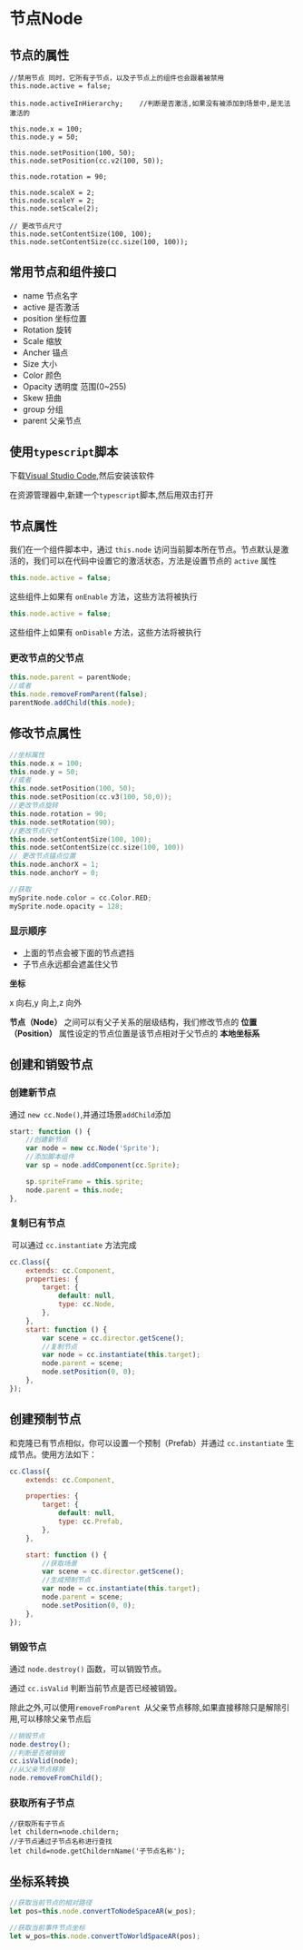 # 节点Node

## 节点的属性

```tsx
//禁用节点 同时，它所有子节点，以及子节点上的组件也会跟着被禁用
this.node.active = false;

this.node.activeInHierarchy;	//判断是否激活,如果没有被添加到场景中,是无法激活的

this.node.x = 100;
this.node.y = 50;

this.node.setPosition(100, 50);
this.node.setPosition(cc.v2(100, 50));

this.node.rotation = 90;

this.node.scaleX = 2;
this.node.scaleY = 2;
this.node.setScale(2);

// 更改节点尺寸	
this.node.setContentSize(100, 100);
this.node.setContentSize(cc.size(100, 100));
```



## 常用节点和组件接口

+ name 节点名字
+ active 是否激活
+ position 坐标位置
+ Rotation 旋转
+ Scale 缩放
+ Ancher 锚点
+ Size 大小
+ Color 颜色
+ Opacity 透明度 范围(0~255)
+ Skew 扭曲
+ group 分组
+ parent 父亲节点

## 使用`typescript`脚本

下载[Visual Studio Code](https://visualstudio.microsoft.com/zh-hans/),然后安装该软件

在资源管理器中,新建一个`typescript`脚本,然后用双击打开

## 节点属性

我们在一个组件脚本中，通过 `this.node` 访问当前脚本所在节点。节点默认是激活的，我们可以在代码中设置它的激活状态，方法是设置节点的 `active` 属性

```js
this.node.active = false;
```

这些组件上如果有 `onEnable` 方法，这些方法将被执行

```js
this.node.active = false;
```

这些组件上如果有 `onDisable` 方法，这些方法将被执行

### 更改节点的父节点

```js
this.node.parent = parentNode;
//或者
this.node.removeFromParent(false);
parentNode.addChild(this.node);
```

## 修改节点属性

```cpp
//坐标属性
this.node.x = 100;
this.node.y = 50;
//或者
this.node.setPosition(100, 50);
this.node.setPosition(cc.v3(100, 50,0));
//更改节点旋转
this.node.rotation = 90;
this.node.setRotation(90);
//更改节点尺寸
this.node.setContentSize(100, 100);
this.node.setContentSize(cc.size(100, 100))
// 更改节点锚点位置
this.node.anchorX = 1;
this.node.anchorY = 0;

//获取
mySprite.node.color = cc.Color.RED;
mySprite.node.opacity = 128;
```

### 显示顺序

+ 上面的节点会被下面的节点遮挡
+ 子节点永远都会遮盖住父节

**坐标**

x 向右,y 向上,z 向外

**节点（Node）** 之间可以有父子关系的层级结构，我们修改节点的 **位置（Position）** 属性设定的节点位置是该节点相对于父节点的 **本地坐标系** 

## 创建和销毁节点

### 创建新节点

通过 `new cc.Node()`,并通过场景`addChild`添加

```js
start: function () {
    //创建新节点
    var node = new cc.Node('Sprite');
    //添加脚本组件
    var sp = node.addComponent(cc.Sprite);

    sp.spriteFrame = this.sprite;
    node.parent = this.node;
},
```

### 复制已有节点

​	可以通过 `cc.instantiate` 方法完成

```js
cc.Class({
    extends: cc.Component,
    properties: {
        target: {
            default: null,
            type: cc.Node,
        },
    },
    start: function () {
        var scene = cc.director.getScene();
        //复制节点
        var node = cc.instantiate(this.target);
        node.parent = scene;
        node.setPosition(0, 0);
    },
});
```

## 创建预制节点

和克隆已有节点相似，你可以设置一个预制（Prefab）并通过 `cc.instantiate` 生成节点。使用方法如下：

```js
cc.Class({
    extends: cc.Component,

    properties: {
        target: {
            default: null,
            type: cc.Prefab,
        },
    },

    start: function () {
        //获取场景
        var scene = cc.director.getScene();
        //生成预制节点
        var node = cc.instantiate(this.target);
        node.parent = scene;
        node.setPosition(0, 0);
    },
});
```

### 销毁节点

通过 `node.destroy()` 函数，可以销毁节点。

通过 `cc.isValid` 判断当前节点是否已经被销毁。

除此之外,可以使用`removeFromParent `从父亲节点移除,如果直接移除只是解除引用,可以移除父亲节点后

```js
//销毁节点
node.destroy();
//判断是否被销毁
cc.isValid(node);
//从父亲节点移除
node.removeFromChild();
```

### 获取所有子节点

```tsx
//获取所有子节点
let childern=node.childern;
//子节点通过子节点名称进行查找
let child=node.getChildernName('子节点名称');
```

## 坐标系转换

```ts
//获取当前节点的相对路径
let pos=this.node.convertToNodeSpaceAR(w_pos);	

//获取当前事件节点坐标
let w_pos=this.node.convertToWorldSpaceAR(pos);
```

